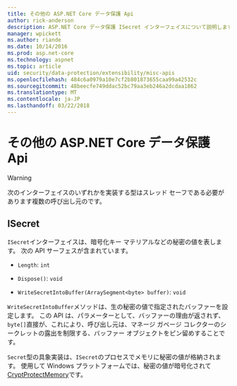 ```yaml
---
title: その他の ASP.NET Core データ保護 Api
author: rick-anderson
description: ASP.NET Core データ保護 ISecret インターフェイスについて説明します。
manager: wpickett
ms.author: riande
ms.date: 10/14/2016
ms.prod: asp.net-core
ms.technology: aspnet
ms.topic: article
uid: security/data-protection/extensibility/misc-apis
ms.openlocfilehash: 484c6a0979a10e7cf2b801873655caa99a42532c
ms.sourcegitcommit: 48beecfe749ddac52bc79aa3eb246a2dcdaa1862
ms.translationtype: MT
ms.contentlocale: ja-JP
ms.lasthandoff: 03/22/2018
---
```

# <a name="miscellaneous-aspnet-core-data-protection-apis"></a>その他の ASP.NET Core データ保護 Api

<a name="data-protection-extensibility-mics-apis"></a>

>[!WARNING]
> 次のインターフェイスのいずれかを実装する型はスレッド セーフである必要があります複数の呼び出し元のです。

## <a name="isecret"></a>ISecret

`ISecret`インターフェイスは、暗号化キー マテリアルなどの秘密の値を表します。 次の API サーフェスが含まれています。

* `Length`: `int`

* `Dispose()`: `void`

* `WriteSecretIntoBuffer(ArraySegment<byte> buffer)`: `void`

`WriteSecretIntoBuffer`メソッドは、生の秘密の値で指定されたバッファーを設定します。 この API は、パラメーターとして、バッファーの理由が返されず、`byte[]`直接が、これにより、呼び出し元は、マネージ ガベージ コレクターのシークレットの露出を制限する、バッファー オブジェクトをピン留めすることです。

`Secret`型の具象実装は、`ISecret`のプロセスでメモリに秘密の値が格納されます。 使用して Windows プラットフォームでは、秘密の値が暗号化されて[CryptProtectMemory](https://msdn.microsoft.com/library/windows/desktop/aa380262(v=vs.85).aspx)です。
